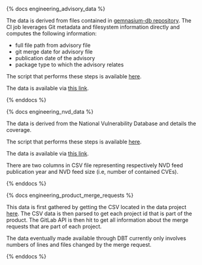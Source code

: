 {% docs engineering_advisory_data %}

The data is derived from files contained in [gemnasium-db repository](https://gitlab.com/gitlab-org/security-products/gemnasium-db). The CI job leverages Git metadata and filesystem information directly and computes the following information:

* full file path from advisory file
* git merge date for advisory file
* publication date of the advisory
* package type to which the advisory relates

The script that performs these steps is available [here](https://gitlab.com/gitlab-org/security-products/gemnasium-db/blob/master/stats/scripts/prepare_data.rb).

The data is available via [this link](https://gitlab.com/gitlab-org/security-products/gemnasium-db/-/jobs/artifacts/master/raw/data/data.tar.gz?job=pages).

{% enddocs %}


{% docs engineering_nvd_data %}

The data is derived from the National Vulnerability Database and details the coverage. 

The script that performs these steps is available [here](https://gitlab.com/gitlab-org/security-products/gemnasium-db/blob/master/stats/scripts/prepare_data.rb).

The data is available via [this link](https://gitlab.com/gitlab-org/security-products/gemnasium-db/-/jobs/artifacts/master/raw/data/nvd.tar.gz?job=pages).

There are two columns in CSV file representing respectively NVD feed publication year and NVD feed size (i.e, number of contained CVEs).

{% enddocs %}

{% docs engineering_product_merge_requests %}

This data is first gathered by getting the CSV located in the data project [here](https://gitlab.com/gitlab-data/analytics/raw/master/transform/snowflake-dbt/data/projects_part_of_product.csv).  The CSV data is then parsed to get each project id that is part of the product.  The GitLab API is then hit to get all information about the merge requests that are part of each project.

The data eventually made available through DBT currently only involves numbers of lines and files changed by the merge request.

{% enddocs %}